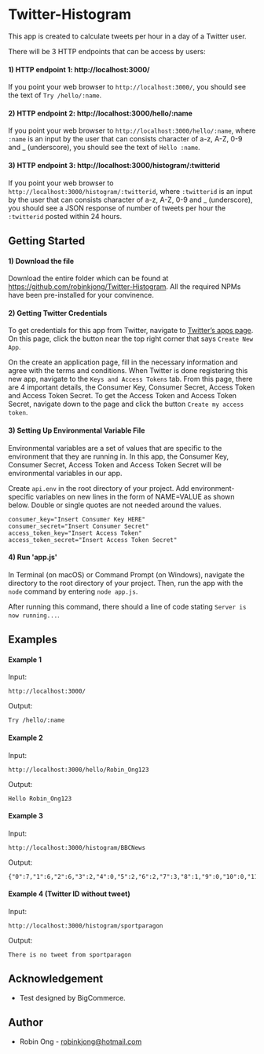 # Twitter-Histogram
This app is created to calculate tweets per hour in a day of a Twitter user.

There will be 3 HTTP endpoints that can be access by users:
#### 1) HTTP endpoint 1: http://localhost:3000/
If you point your web browser to `http://localhost:3000/`, you should see the text of `Try /hello/:name`.

#### 2) HTTP endpoint 2: http://localhost:3000/hello/:name
If you point your web browser to `http://localhost:3000/hello/:name`, where `:name` is an input by the user that can consists character of a-z, A-Z, 0-9 and _ (underscore), you should see the text of `Hello :name`.

#### 3) HTTP endpoint 3: http://localhost:3000/histogram/:twitterid
If you point your web browser to `http://localhost:3000/histogram/:twitterid`, where `:twitterid` is an input by the user that can consists character of a-z, A-Z, 0-9 and _ (underscore), you should see a JSON response of number of tweets per hour the `:twitterid` posted within 24 hours. 

## Getting Started
#### 1) Download the file 
Download the entire folder which can be found at https://github.com/robinkjong/Twitter-Histogram. All the required NPMs have been pre-installed for your convinence.

#### 2) Getting Twitter Credentials
To get credentials for this app from Twitter, navigate to [Twitter’s apps page](https://apps.twitter.com/). On this page, click the button near the top right corner that says `Create New App`.

On the create an application page, fill in the necessary information and agree with the terms and conditions. When Twitter is done registering this new app, navigate to the `Keys and Access Tokens` tab. From this page, there are 4 important details, the Consumer Key, Consumer Secret, Access Token and Access Token Secret. To get the Access Token and Access Token Secret, navigate down to the page and click the button `Create my access token`. 

#### 3) Setting Up Environmental Variable File
Environmental variables are a set of values that are specific to the environment that they are running in. In this app, the Consumer Key, Consumer Secret, Access Token and Access Token Secret will be environmental variables in our app.

Create `api.env` in the root directory of your project. Add environment-specific variables on new lines in the form of NAME=VALUE as shown below. Double or single quotes are not needed around the values.

```
consumer_key="Insert Consumer Key HERE"
consumer_secret="Insert Consumer Secret"
access_token_key="Insert Access Token"
access_token_secret="Insert Access Token Secret"
```
#### 4) Run 'app.js'
In Terminal (on macOS) or Command Prompt (on Windows), navigate the directory to the root directory of your project. Then, run the app with the `node` command by entering `node app.js`.

After running this command, there should a line of code stating `Server is now running...`.

## Examples
#### Example 1
Input:
```
http://localhost:3000/
```

Output:
```
Try /hello/:name
```

#### Example 2
Input:
```
http://localhost:3000/hello/Robin_Ong123
```

Output:
```
Hello Robin_Ong123
```

#### Example 3
Input:
```
http://localhost:3000/histogram/BBCNews
```

Output:
```
{"0":7,"1":6,"2":6,"3":2,"4":0,"5":2,"6":2,"7":3,"8":1,"9":0,"10":0,"11":14,"12":4,"13":4,"14":1,"15":1,"16":3,"17":1,"18":9,"19":11,"20":3,"21":0,"22":5,"23":1}
```

#### Example 4 (Twitter ID without tweet)
Input:
```
http://localhost:3000/histogram/sportparagon
```

Output:
```
There is no tweet from sportparagon
```

## Acknowledgement
* Test designed by BigCommerce.

## Author
* Robin Ong - robinkjong@hotmail.com
